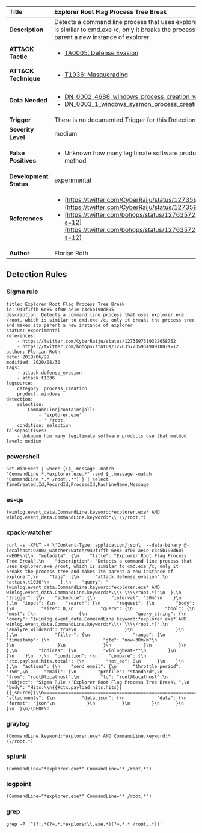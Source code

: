 | Title                    | Explorer Root Flag Process Tree Break       |
|:-------------------------|:------------------|
| **Description**          | Detects a command line process that uses explorer.exe /root, which is similar to cmd.exe /c, only it breaks the process tree and makes its parent a new instance of explorer |
| **ATT&amp;CK Tactic**    |  <ul><li>[TA0005: Defense Evasion](https://attack.mitre.org/tactics/TA0005)</li></ul>  |
| **ATT&amp;CK Technique** | <ul><li>[T1036: Masquerading](https://attack.mitre.org/techniques/T1036)</li></ul>  |
| **Data Needed**          | <ul><li>[DN_0002_4688_windows_process_creation_with_commandline](../Data_Needed/DN_0002_4688_windows_process_creation_with_commandline.md)</li><li>[DN_0003_1_windows_sysmon_process_creation](../Data_Needed/DN_0003_1_windows_sysmon_process_creation.md)</li></ul>  |
| **Trigger**              |  There is no documented Trigger for this Detection Rule yet  |
| **Severity Level**       | medium |
| **False Positives**      | <ul><li>Unknown how many legitimate software products use that method</li></ul>  |
| **Development Status**   | experimental |
| **References**           | <ul><li>[https://twitter.com/CyberRaiju/status/1273597319322058752](https://twitter.com/CyberRaiju/status/1273597319322058752)</li><li>[https://twitter.com/bohops/status/1276357235954909188?s=12](https://twitter.com/bohops/status/1276357235954909188?s=12)</li></ul>  |
| **Author**               | Florian Roth |


## Detection Rules

### Sigma rule

```
title: Explorer Root Flag Process Tree Break
id: 949f1ffb-6e85-4f00-ae1e-c3c5b190d605
description: Detects a command line process that uses explorer.exe /root, which is similar to cmd.exe /c, only it breaks the process tree and makes its parent a new instance of explorer
status: experimental
references:
    - https://twitter.com/CyberRaiju/status/1273597319322058752
    - https://twitter.com/bohops/status/1276357235954909188?s=12
author: Florian Roth
date: 2019/06/29
modified: 2020/08/30
tags:
    - attack.defense_evasion
    - attack.t1036
logsource:
    category: process_creation
    product: windows
detection:
    selection:
        CommandLine|contains|all: 
            - 'explorer.exe'
            - ' /root,'
    condition: selection
falsepositives:
    - Unknown how many legitimate software products use that method
level: medium

```





### powershell
    
```
Get-WinEvent | where {($_.message -match "CommandLine.*.*explorer.exe.*" -and $_.message -match "CommandLine.*.* /root,.*") } | select TimeCreated,Id,RecordId,ProcessId,MachineName,Message
```


### es-qs
    
```
(winlog.event_data.CommandLine.keyword:*explorer.exe* AND winlog.event_data.CommandLine.keyword:*\\ \\/root,*)
```


### xpack-watcher
    
```
curl -s -XPUT -H \'Content-Type: application/json\' --data-binary @- localhost:9200/_watcher/watch/949f1ffb-6e85-4f00-ae1e-c3c5b190d605 <<EOF\n{\n  "metadata": {\n    "title": "Explorer Root Flag Process Tree Break",\n    "description": "Detects a command line process that uses explorer.exe /root, which is similar to cmd.exe /c, only it breaks the process tree and makes its parent a new instance of explorer",\n    "tags": [\n      "attack.defense_evasion",\n      "attack.t1036"\n    ],\n    "query": "(winlog.event_data.CommandLine.keyword:*explorer.exe* AND winlog.event_data.CommandLine.keyword:*\\\\ \\\\/root,*)"\n  },\n  "trigger": {\n    "schedule": {\n      "interval": "30m"\n    }\n  },\n  "input": {\n    "search": {\n      "request": {\n        "body": {\n          "size": 0,\n          "query": {\n            "bool": {\n              "must": [\n                {\n                  "query_string": {\n                    "query": "(winlog.event_data.CommandLine.keyword:*explorer.exe* AND winlog.event_data.CommandLine.keyword:*\\\\ \\\\/root,*)",\n                    "analyze_wildcard": true\n                  }\n                }\n              ],\n              "filter": {\n                "range": {\n                  "timestamp": {\n                    "gte": "now-30m/m"\n                  }\n                }\n              }\n            }\n          }\n        },\n        "indices": [\n          "winlogbeat-*"\n        ]\n      }\n    }\n  },\n  "condition": {\n    "compare": {\n      "ctx.payload.hits.total": {\n        "not_eq": 0\n      }\n    }\n  },\n  "actions": {\n    "send_email": {\n      "throttle_period": "15m",\n      "email": {\n        "profile": "standard",\n        "from": "root@localhost",\n        "to": "root@localhost",\n        "subject": "Sigma Rule \'Explorer Root Flag Process Tree Break\'",\n        "body": "Hits:\\n{{#ctx.payload.hits.hits}}{{_source}}\\n================================================================================\\n{{/ctx.payload.hits.hits}}",\n        "attachments": {\n          "data.json": {\n            "data": {\n              "format": "json"\n            }\n          }\n        }\n      }\n    }\n  }\n}\nEOF\n
```


### graylog
    
```
(CommandLine.keyword:*explorer.exe* AND CommandLine.keyword:* \\/root,*)
```


### splunk
    
```
(CommandLine="*explorer.exe*" CommandLine="* /root,*")
```


### logpoint
    
```
(CommandLine="*explorer.exe*" CommandLine="* /root,*")
```


### grep
    
```
grep -P '^(?:.*(?=.*.*explorer\\.exe.*)(?=.*.* /root,.*))'
```



